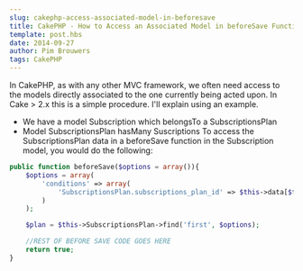 ```yaml
---
slug: cakephp-access-associated-model-in-beforesave
title: CakePHP - How to Access an Associated Model in beforeSave Function
template: post.hbs
date: 2014-09-27
author: Pim Brouwers
tags: CakePHP
---
```

In CakePHP, as with any other MVC framework, we often need access to the models directly associated to the one currently being acted upon. In Cake > 2.x this is a simple procedure. I'll explain using an example.

- We have a model Subscription which belongsTo a SubscriptionsPlan
- Model SubscriptionsPlan hasMany Suscriptions
To access the SubscriptionsPlan data in a beforeSave function in the Subscription model, you would do the following:
```php
public function beforeSave($options = array()){
    $options = array(
        'conditions' => array(
            'SubscriptionsPlan.subscriptions_plan_id' => $this->data[$this->alias]['subscriptions_plan_id']
        )
    );

    $plan = $this->SubscriptionsPlan->find('first', $options);

    //REST OF BEFORE SAVE CODE GOES HERE
    return true;
}
```